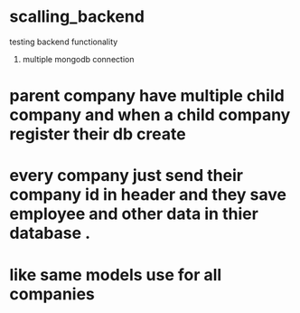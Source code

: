 # scalling_backend
testing backend functionality

1. multiple mongodb connection 


# parent company have multiple child company and when a child company register their db create
# every company just send their company id in header and they save employee and other data in thier database .
# like same models use for all companies 

